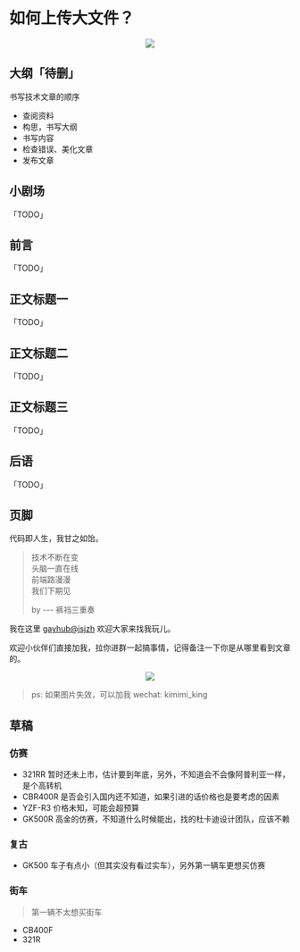 # 如何上传大文件？

<div align="center">
  <image src="https://p3-juejin.byteimg.com/tos-cn-i-k3u1fbpfcp/d45a010de01a413ab7101a4479b1ad5e~tplv-k3u1fbpfcp-zoom-1.image" />
</div>

## 大纲「待删」

书写技术文章的顺序

- 查阅资料
- 构思，书写大纲
- 书写内容
- 检查错误、美化文章
- 发布文章

## 小剧场

「TODO」

## 前言

「TODO」

## 正文标题一

「TODO」

## 正文标题二

「TODO」

## 正文标题三

「TODO」

## 后语

「TODO」

## 页脚

代码即人生，我甘之如饴。

> 技术不断在变  
> 头脑一直在线  
> 前端路漫漫  
> 我们下期见
>
> by --- 裤裆三重奏

我在这里 [gayhub@jsjzh](https://github.com/jsjzh) 欢迎大家来找我玩儿。

欢迎小伙伴们直接加我，拉你进群一起搞事情，记得备注一下你是从哪里看到文章的。

<div align="center">
  <image src="https://p1-juejin.byteimg.com/tos-cn-i-k3u1fbpfcp/53fb3e16b1f64ebbb8aee73734371257~tplv-k3u1fbpfcp-watermark.image" />
</div>

> ps: 如果图片失效，可以加我 wechat: kimimi_king

## 草稿

### 仿赛

- 321RR 暂时还未上市，估计要到年底，另外，不知道会不会像阿普利亚一样，是个高转机
- CBR400R 是否会引入国内还不知道，如果引进的话价格也是要考虑的因素
- YZF-R3 价格未知，可能会超预算
- GK500R 高金的仿赛，不知道什么时候能出，找的杜卡迪设计团队，应该不赖

### 复古

- GK500 车子有点小（但其实没有看过实车），另外第一辆车更想买仿赛

### 街车

> 第一辆不太想买街车

- CB400F
- 321R
